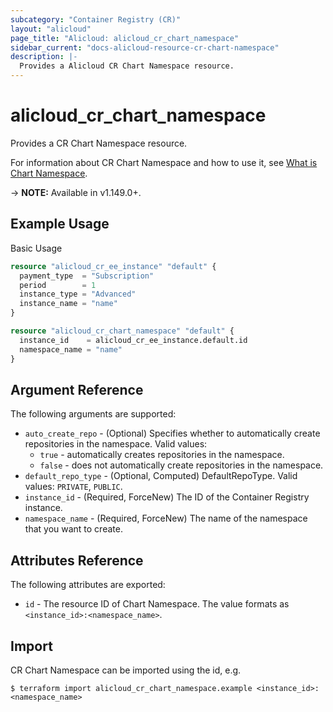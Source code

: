 ```yaml
---
subcategory: "Container Registry (CR)"
layout: "alicloud"
page_title: "Alicloud: alicloud_cr_chart_namespace"
sidebar_current: "docs-alicloud-resource-cr-chart-namespace"
description: |-
  Provides a Alicloud CR Chart Namespace resource.
---
```


# alicloud\_cr\_chart\_namespace

Provides a CR Chart Namespace resource.

For information about CR Chart Namespace and how to use it, see [What is Chart Namespace](https://www.alibabacloud.com/help/doc-detail/145313.htm).

-> **NOTE:** Available in v1.149.0+.

## Example Usage

Basic Usage

```terraform
resource "alicloud_cr_ee_instance" "default" {
  payment_type  = "Subscription"
  period        = 1
  instance_type = "Advanced"
  instance_name = "name"
}

resource "alicloud_cr_chart_namespace" "default" {
  instance_id    = alicloud_cr_ee_instance.default.id
  namespace_name = "name"
}
```

## Argument Reference

The following arguments are supported:

* `auto_create_repo` - (Optional) Specifies whether to automatically create repositories in the namespace. Valid values:
  * `true` - automatically creates repositories in the namespace.
  * `false` - does not automatically create repositories in the namespace.
* `default_repo_type` - (Optional, Computed) DefaultRepoType. Valid values: `PRIVATE`, `PUBLIC`.
* `instance_id` - (Required, ForceNew) The ID of the Container Registry instance.
* `namespace_name` - (Required, ForceNew) The name of the namespace that you want to create.

## Attributes Reference

The following attributes are exported:

* `id` - The resource ID of Chart Namespace. The value formats as `<instance_id>:<namespace_name>`.

## Import

CR Chart Namespace can be imported using the id, e.g.

```shell
$ terraform import alicloud_cr_chart_namespace.example <instance_id>:<namespace_name>
```